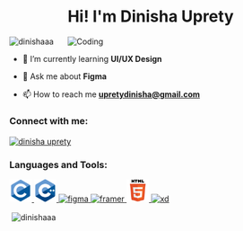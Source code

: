 <h1 align="center">Hi! I'm Dinisha Uprety</h1>
<img align = "right" alt ="Coding" width ="400" src = "https://i.pinimg.com/736x/c3/3d/51/c33d517031443e3df2fb2d82f8f61aed.jpg">
<p align="left"> <img src="https://komarev.com/ghpvc/?username=dinishaaa&label=Profile%20views&color=0e75b6&style=flat" alt="dinishaaa" /> </p>

- 🌱 I’m currently learning **UI/UX Design**

- 💬 Ask me about **Figma**

- 📫 How to reach me **upretydinisha@gmail.com**

<h3 align="left">Connect with me:</h3>
<p align="left">
<a href="https://linkedin.com/in/dinisha uprety" target="blank"><img align="center" src="https://raw.githubusercontent.com/rahuldkjain/github-profile-readme-generator/master/src/images/icons/Social/linked-in-alt.svg" alt="dinisha uprety" height="30" width="40" /></a>
</p>

<h3 align="left">Languages and Tools:</h3>
<p align="left"> <a href="https://www.cprogramming.com/" target="_blank" rel="noreferrer"> <img src="https://raw.githubusercontent.com/devicons/devicon/master/icons/c/c-original.svg" alt="c" width="40" height="40"/> </a> <a href="https://www.w3schools.com/cpp/" target="_blank" rel="noreferrer"> <img src="https://raw.githubusercontent.com/devicons/devicon/master/icons/cplusplus/cplusplus-original.svg" alt="cplusplus" width="40" height="40"/> </a> <a href="https://www.figma.com/" target="_blank" rel="noreferrer"> <img src="https://www.vectorlogo.zone/logos/figma/figma-icon.svg" alt="figma" width="40" height="40"/> </a> <a href="https://www.framer.com/" target="_blank" rel="noreferrer"> <img src="https://www.vectorlogo.zone/logos/framer/framer-icon.svg" alt="framer" width="40" height="40"/> </a> <a href="https://www.w3.org/html/" target="_blank" rel="noreferrer"> <img src="https://raw.githubusercontent.com/devicons/devicon/master/icons/html5/html5-original-wordmark.svg" alt="html5" width="40" height="40"/> </a> <a href="https://www.adobe.com/products/xd.html" target="_blank" rel="noreferrer"> <img src="https://play-lh.googleusercontent.com/kaox1VteLsWAuNxPxhm8t4llaoyFhxzDjo9g4Hdf92bKdT_Sn6Yrdku6rApuc5ktirw=w480-h960-rw" alt="xd" width="40" height="40"/> </a> </p>

<p>&nbsp;<img align="center" src="https://github-readme-stats.vercel.app/api?username=dinishaaa&show_icons=true&locale=en" alt="dinishaaa" /></p>
